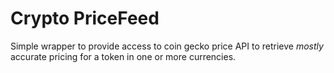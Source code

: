 # Crypto PriceFeed

Simple wrapper to provide access to coin gecko price API to retrieve _mostly_ accurate pricing for a token
in one or more currencies.
